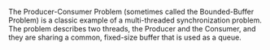 The Producer-Consumer Problem (sometimes called the Bounded-Buffer Problem) is a classic example of a multi-threaded synchronization problem. The problem describes two threads, the Producer and the Consumer, and they are sharing a common, fixed-size buffer that is used as a queue.